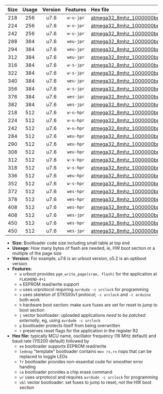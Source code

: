 |Size|Usage|Version|Features|Hex file|
|:-:|:-:|:-:|:-:|:--|
|218|256|u7.6|`w-u-jpr`|[atmega32_8mhz_1000000bps_ur_vbl.hex](https://raw.githubusercontent.com/stefanrueger/urboot/main//atmega32_8mhz_1000000bps_ur_vbl.hex)|
|224|256|u7.6|`w-u-jpr`|[atmega32_8mhz_1000000bps_lednop_ur_vbl.hex](https://raw.githubusercontent.com/stefanrueger/urboot/main//atmega32_8mhz_1000000bps_lednop_ur_vbl.hex)|
|242|256|u7.6|`w-u-jpr`|[atmega32_8mhz_1000000bps_lednop_fr_ur_vbl.hex](https://raw.githubusercontent.com/stefanrueger/urboot/main//atmega32_8mhz_1000000bps_lednop_fr_ur_vbl.hex)|
|288|384|u7.6|`weu-jpr`|[atmega32_8mhz_1000000bps_ee_ur_vbl.hex](https://raw.githubusercontent.com/stefanrueger/urboot/main//atmega32_8mhz_1000000bps_ee_ur_vbl.hex)|
|294|384|u7.6|`weu-jpr`|[atmega32_8mhz_1000000bps_ee_lednop_ur_vbl.hex](https://raw.githubusercontent.com/stefanrueger/urboot/main//atmega32_8mhz_1000000bps_ee_lednop_ur_vbl.hex)|
|312|384|u7.6|`weu-jpr`|[atmega32_8mhz_1000000bps_ee_lednop_fr_ur_vbl.hex](https://raw.githubusercontent.com/stefanrueger/urboot/main//atmega32_8mhz_1000000bps_ee_lednop_fr_ur_vbl.hex)|
|316|384|u7.6|`w-s-jpr`|[atmega32_8mhz_1000000bps_vbl.hex](https://raw.githubusercontent.com/stefanrueger/urboot/main//atmega32_8mhz_1000000bps_vbl.hex)|
|322|384|u7.6|`w-s-jpr`|[atmega32_8mhz_1000000bps_lednop_vbl.hex](https://raw.githubusercontent.com/stefanrueger/urboot/main//atmega32_8mhz_1000000bps_lednop_vbl.hex)|
|340|384|u7.6|`weu-jpr`|[atmega32_8mhz_1000000bps_ee_lednop_fr_ce_ur_vbl.hex](https://raw.githubusercontent.com/stefanrueger/urboot/main//atmega32_8mhz_1000000bps_ee_lednop_fr_ce_ur_vbl.hex)|
|356|384|u7.6|`w-s-jpr`|[atmega32_8mhz_1000000bps_lednop_fr_vbl.hex](https://raw.githubusercontent.com/stefanrueger/urboot/main//atmega32_8mhz_1000000bps_lednop_fr_vbl.hex)|
|376|384|u7.6|`wes-jpr`|[atmega32_8mhz_1000000bps_ee_vbl.hex](https://raw.githubusercontent.com/stefanrueger/urboot/main//atmega32_8mhz_1000000bps_ee_vbl.hex)|
|382|384|u7.6|`wes-jpr`|[atmega32_8mhz_1000000bps_ee_lednop_vbl.hex](https://raw.githubusercontent.com/stefanrueger/urboot/main//atmega32_8mhz_1000000bps_ee_lednop_vbl.hex)|
|218|512|u7.6|`w-u-hpr`|[atmega32_8mhz_1000000bps_ur.hex](https://raw.githubusercontent.com/stefanrueger/urboot/main//atmega32_8mhz_1000000bps_ur.hex)|
|224|512|u7.6|`w-u-hpr`|[atmega32_8mhz_1000000bps_lednop_ur.hex](https://raw.githubusercontent.com/stefanrueger/urboot/main//atmega32_8mhz_1000000bps_lednop_ur.hex)|
|242|512|u7.6|`w-u-hpr`|[atmega32_8mhz_1000000bps_lednop_fr_ur.hex](https://raw.githubusercontent.com/stefanrueger/urboot/main//atmega32_8mhz_1000000bps_lednop_fr_ur.hex)|
|284|512|u7.6|`weu-hpr`|[atmega32_8mhz_1000000bps_ee_ur.hex](https://raw.githubusercontent.com/stefanrueger/urboot/main//atmega32_8mhz_1000000bps_ee_ur.hex)|
|290|512|u7.6|`weu-hpr`|[atmega32_8mhz_1000000bps_ee_lednop_ur.hex](https://raw.githubusercontent.com/stefanrueger/urboot/main//atmega32_8mhz_1000000bps_ee_lednop_ur.hex)|
|308|512|u7.6|`weu-hpr`|[atmega32_8mhz_1000000bps_ee_lednop_fr_ur.hex](https://raw.githubusercontent.com/stefanrueger/urboot/main//atmega32_8mhz_1000000bps_ee_lednop_fr_ur.hex)|
|312|512|u7.6|`w-s-hpr`|[atmega32_8mhz_1000000bps.hex](https://raw.githubusercontent.com/stefanrueger/urboot/main//atmega32_8mhz_1000000bps.hex)|
|318|512|u7.6|`w-s-hpr`|[atmega32_8mhz_1000000bps_lednop.hex](https://raw.githubusercontent.com/stefanrueger/urboot/main//atmega32_8mhz_1000000bps_lednop.hex)|
|336|512|u7.6|`weu-hpr`|[atmega32_8mhz_1000000bps_ee_lednop_fr_ce_ur.hex](https://raw.githubusercontent.com/stefanrueger/urboot/main//atmega32_8mhz_1000000bps_ee_lednop_fr_ce_ur.hex)|
|352|512|u7.6|`w-s-hpr`|[atmega32_8mhz_1000000bps_lednop_fr.hex](https://raw.githubusercontent.com/stefanrueger/urboot/main//atmega32_8mhz_1000000bps_lednop_fr.hex)|
|372|512|u7.6|`wes-hpr`|[atmega32_8mhz_1000000bps_ee.hex](https://raw.githubusercontent.com/stefanrueger/urboot/main//atmega32_8mhz_1000000bps_ee.hex)|
|378|512|u7.6|`wes-hpr`|[atmega32_8mhz_1000000bps_ee_lednop.hex](https://raw.githubusercontent.com/stefanrueger/urboot/main//atmega32_8mhz_1000000bps_ee_lednop.hex)|
|408|512|u7.6|`wes-hpr`|[atmega32_8mhz_1000000bps_ee_lednop_fr.hex](https://raw.githubusercontent.com/stefanrueger/urboot/main//atmega32_8mhz_1000000bps_ee_lednop_fr.hex)|
|408|512|u7.6|`wes-jpr`|[atmega32_8mhz_1000000bps_ee_lednop_fr_vbl.hex](https://raw.githubusercontent.com/stefanrueger/urboot/main//atmega32_8mhz_1000000bps_ee_lednop_fr_vbl.hex)|
|450|512|u7.6|`wes-hpr`|[atmega32_8mhz_1000000bps_ee_lednop_fr_ce.hex](https://raw.githubusercontent.com/stefanrueger/urboot/main//atmega32_8mhz_1000000bps_ee_lednop_fr_ce.hex)|
|450|512|u7.6|`wes-jpr`|[atmega32_8mhz_1000000bps_ee_lednop_fr_ce_vbl.hex](https://raw.githubusercontent.com/stefanrueger/urboot/main//atmega32_8mhz_1000000bps_ee_lednop_fr_ce_vbl.hex)|

- **Size:** Bootloader code size including small table at top end
- **Useage:** How many bytes of flash are needed, ie, HW boot section or a multiple of the page size
- **Version:** For example, u7.6 is an urboot version, o5.2 is an optiboot version
- **Features:**
  + `w` urboot provides `pgm_write_page(sram, flash)` for the application at `FLASHEND-4+1`
  + `e` EEPROM read/write support
  + `u` uses urprotocol requiring `avrdude -c urclock` for programming
  + `s` uses skeleton of STK500v1 protocol; `-c urclock` and `-c arduino` both work
  + `h` hardware boot section: make sure fuses are set for reset to jump to boot section
  + `j` vector bootloader: uploaded applications *need to be patched externally*, eg, using `avrdude -c urclock`
  + `p` bootloader protects itself from being overwritten
  + `r` preserves reset flags for the application in the register R2
- **Hex file:** typically MCU name, oscillator frequency (16 MHz default) and baud rate (115200 default) followed by
  + `ee` bootloader supports EEPROM read/write
  + `lednop` "template" bootloader contains `mov rx,rx` nops that can be replaced to toggle LEDs
  + `fr` bootloader provides non-essential code for smoother error handing
  + `ce` bootloader provides a chip erase command
  + `ur` uses urprotocol and requires `avrdude -c urclock` for programming
  + `vbl` vector bootloader: set fuses to jump to reset, not the HW boot section
